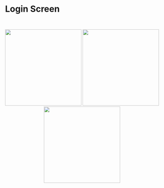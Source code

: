 # Login Screen

<br> 

<p align="center">
    <img src="https://user-images.githubusercontent.com/88663603/150678067-8b93549b-8492-40f5-b4d4-6810d1d52dcf.PNG" width="250"> 
    <img src="https://user-images.githubusercontent.com/88663603/150678071-00d53ad3-5ac2-4d42-b269-e77358171d0f.PNG" width="250"> 
    <img src="https://user-images.githubusercontent.com/88663603/150678074-58505717-8976-416e-bc58-aaa39d7ced68.PNG" width="250"> 
</p>

<a id="contribution"></a>

<br>


